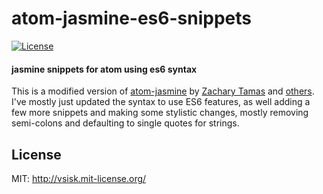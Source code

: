 # atom-jasmine-es6-snippets
[![License][license-image]][license-link]

#### jasmine snippets for atom using es6 syntax

This is a modified version of [atom-jasmine](https://github.com/zacharytamas/atom-jasmine) by [Zachary Tamas](https://github.com/zacharytamas) and [others](https://github.com/zacharytamas/atom-jasmine/blob/master/CONTRIBUTORS.md).  I've mostly just updated the syntax to use ES6 features, as well adding a few more snippets and making some stylistic changes, mostly removing semi-colons and defaulting to single quotes for strings.


## License
MIT: http://vsisk.mit-license.org/

<!-- link variables -->
[license-image]: https://img.shields.io/:license-mit-blue.svg?style=flat-square
[license-link]: http://vsisk.mit-license.org